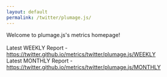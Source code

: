 ```yaml
---
layout: default
permalink: /twitter/plumage.js/
---
```

Welcome to plumage.js's metrics homepage!
<br><br>
Latest WEEKLY Report - <a href="https://twitter.github.io/metrics/twitter/plumage.js/WEEKLY">https://twitter.github.io/metrics/twitter/plumage.js/WEEKLY</a>
<br>
Latest MONTHLY Report - <a href="https://twitter.github.io/metrics/twitter/plumage.js/MONTHLY">https://twitter.github.io/metrics/twitter/plumage.js/MONTHLY</a>
<br>
